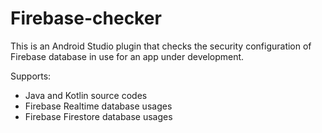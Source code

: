 
# Firebase-checker

This is an Android Studio plugin that checks the security configuration of Firebase database in use for an app under development.

Supports:
* Java and Kotlin source codes
* Firebase Realtime database usages
* Firebase Firestore database usages
